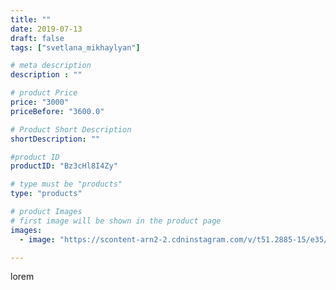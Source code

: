 ```yaml
---
title: ""
date: 2019-07-13
draft: false
tags: ["svetlana_mikhaylyan"]

# meta description
description : ""

# product Price
price: "3000"
priceBefore: "3600.0"

# Product Short Description
shortDescription: ""

#product ID
productID: "Bz3cHl8I4Zy"

# type must be "products"
type: "products"

# product Images
# first image will be shown in the product page
images:
  - image: "https://scontent-arn2-2.cdninstagram.com/v/t51.2885-15/e35/67014755_877128426020432_303373471540979_n.jpg?se=7&tp=1&_nc_ht=scontent-arn2-2.cdninstagram.com&_nc_cat=108&_nc_ohc=adEbFN0r_yIAX-eJLXy&oh=643cb040c4ff504ef6e92d34503ad900&oe=60752C75&ig_cache_key=MjA4NzI2MDYxOTM4NTU3MDkzMA%3D%3D.2"

---
```

lorem
